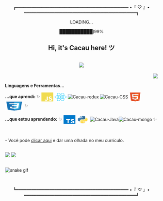 <!-- https://devicon.dev/  -->

<div align="center">
  <p>┏━━━━━━━━━━━━━━━━━━━━━━━━━━━━━━━━━━━━━━━━━━━━ •『 ♡ 』• ━━━━━━━━━━━━━━━━━━━━━━━━━━━━━━━━━━━━━━━━━━━━┓</p>
  <p>LOADING...</p>
  <p>███████████]99%</p>
  <h2>Hi, it's Cacau here! ツ</h2>
</div>

<a href="https://github.com/itscacauinpt"></a>

<br/>

<div align="center">
 <a href="https://www.linkedin.com/in/anaclaudia-de-souza" target="_blank">
  <img src="https://img.shields.io/badge/-LinkedIn-%230077B5?style=for-the-badge&logo=linkedin&logoColor=black">
 </a>
</div>

<br/>

<img align="right" atl="good" src="https://media.giphy.com/media/11ISwbgCxEzMyY/giphy.gif">

<br/>

**Linguagens e Ferramentas...**

 **...que aprendi:**  ✨ <img align="center" alt="Cacau-Js" height="30" width="40" src="https://raw.githubusercontent.com/devicons/devicon/master/icons/javascript/javascript-plain.svg">
  <img align="center" alt="Cacau-React" height="30" width="40" src="https://raw.githubusercontent.com/devicons/devicon/master/icons/react/react-original.svg">
  <img align="center" alt="Cacau-redux" height="30" width="60" src="https://cdn.jsdelivr.net/gh/devicons/devicon/icons/redux/redux-original.svg"> 
  <img align="center" alt="Cacau-CSS" height="30" width="60" src="https://cdn.jsdelivr.net/gh/devicons/devicon/icons/jest/jest-plain.svg">
    <img align="center" alt="Cacau-HTML" height="30" width="40" src="https://raw.githubusercontent.com/devicons/devicon/master/icons/html5/html5-original.svg">
  <img align="center" alt="Cacau-CSS" height="30" width="60" src="https://raw.githubusercontent.com/devicons/devicon/master/icons/css3/css3-original.svg"> ✨
 
 **...que estou aprendendo:** ✨ <img align="center" alt="Cacau-Ts" height="30" width="40" src="https://raw.githubusercontent.com/devicons/devicon/master/icons/typescript/typescript-plain.svg">
  <img align="center" alt="Cacau-Python" height="30" width="40" src="https://raw.githubusercontent.com/devicons/devicon/master/icons/python/python-original.svg">
  <img align="center" alt="Cacau-Java" height="30" width="40" src="https://cdn.jsdelivr.net/gh/devicons/devicon/icons/java/java-original-wordmark.svg"><img align="center" alt="Cacau-mongo" height="30" width="60" src="https://cdn.jsdelivr.net/gh/devicons/devicon/icons/mongodb/mongodb-original-wordmark.svg" /> ✨
<!--   
<img align="center" alt="Cacau-Csharp" height="30" width="40" src="https://raw.githubusercontent.com/devicons/devicon/master/icons/csharp/csharp-original.svg">   

-->
<br/>

<p>
  - Você pode <a href="https://gitconnected.com/itscacauinpt/resume" target="_blank">clicar aqui</a> e dar uma olhada no meu currículo.
</p>

<!-- <p>- Olá, meu nome é Ana Claudia mas pode me chamar de Cacau</p>
<p>- </p>
<p>-I’m looking to collaborate on ... </p>
<p>-I’m looking for help with ...</p>
<p>-Ask me about ...</p>
<p>-How to reach me: ...</p>
<p>-Pronouns: ...</p>
<p>-Fun fact: ...</p> -->

<br/>

<div align="left">
  <img height="180em"
       src="https://github-readme-stats.vercel.app/api?username=itscacauinpt&show_icons=true&theme=dracula&include_all_commits=true&count_private=true"/>
  <img height="180em"
       src="https://github-readme-stats.vercel.app/api/top-langs/?username=itscacauinpt&layout=compact&langs_count=7&theme=dracula"/>
</div>
<br/>

![snake gif](https://github.com/itscacauinpt/itscacauinpt/blob/output/github-contribution-grid-snake.gif)

<br/>
<p align="center">┗━━━━━━━━━━━━━━━━━━━━━━━━━━━━━━━━━━━━━━━━━━━━ •『 ♡ 』• ━━━━━━━━━━━━━━━━━━━━━━━━━━━━━━━━━━━━━━━━━━━━┛</p>
